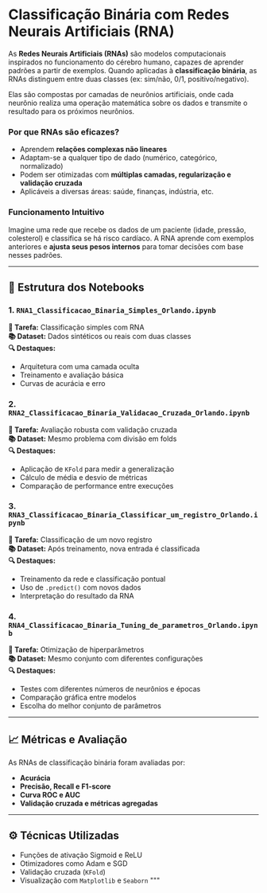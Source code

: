 # Classificação Binária com Redes Neurais Artificiais (RNA)

As **Redes Neurais Artificiais (RNAs)** são modelos computacionais inspirados no funcionamento do cérebro humano, capazes de aprender padrões a partir de exemplos. Quando aplicadas à **classificação binária**, as RNAs distinguem entre duas classes (ex: sim/não, 0/1, positivo/negativo).

Elas são compostas por camadas de neurônios artificiais, onde cada neurônio realiza uma operação matemática sobre os dados e transmite o resultado para os próximos neurônios.

### Por que RNAs são eficazes?

- Aprendem **relações complexas não lineares**
- Adaptam-se a qualquer tipo de dado (numérico, categórico, normalizado)
- Podem ser otimizadas com **múltiplas camadas, regularização e validação cruzada**
- Aplicáveis a diversas áreas: saúde, finanças, indústria, etc.

### Funcionamento Intuitivo

Imagine uma rede que recebe os dados de um paciente (idade, pressão, colesterol) e classifica se há risco cardíaco. A RNA aprende com exemplos anteriores e **ajusta seus pesos internos** para tomar decisões com base nesses padrões.

---

## 📂 Estrutura dos Notebooks

### 1. `RNA1_Classificacao_Binaria_Simples_Orlando.ipynb`
**📌 Tarefa:** Classificação simples com RNA  
**📚 Dataset:** Dados sintéticos ou reais com duas classes  
**🔍 Destaques:**
- Arquitetura com uma camada oculta
- Treinamento e avaliação básica
- Curvas de acurácia e erro

### 2. `RNA2_Classificacao_Binaria_Validacao_Cruzada_Orlando.ipynb`
**📌 Tarefa:** Avaliação robusta com validação cruzada  
**📚 Dataset:** Mesmo problema com divisão em folds  
**🔍 Destaques:**
- Aplicação de `KFold` para medir a generalização
- Cálculo de média e desvio de métricas
- Comparação de performance entre execuções

### 3. `RNA3_Classificacao_Binaria_Classificar_um_registro_Orlando.ipynb`
**📌 Tarefa:** Classificação de um novo registro  
**📚 Dataset:** Após treinamento, nova entrada é classificada  
**🔍 Destaques:**
- Treinamento da rede e classificação pontual
- Uso de `.predict()` com novos dados
- Interpretação do resultado da RNA

### 4. `RNA4_Classificacao_Binaria_Tuning_de_parametros_Orlando.ipynb`
**📌 Tarefa:** Otimização de hiperparâmetros  
**📚 Dataset:** Mesmo conjunto com diferentes configurações  
**🔍 Destaques:**
- Testes com diferentes números de neurônios e épocas
- Comparação gráfica entre modelos
- Escolha do melhor conjunto de parâmetros

---

## 📈 Métricas e Avaliação

As RNAs de classificação binária foram avaliadas por:

- **Acurácia**
- **Precisão, Recall e F1-score**
- **Curva ROC e AUC**
- **Validação cruzada e métricas agregadas**

---

## ⚙️ Técnicas Utilizadas

- Funções de ativação Sigmoid e ReLU
- Otimizadores como Adam e SGD
- Validação cruzada (`KFold`)
- Visualização com `Matplotlib` e `Seaborn`
"""
